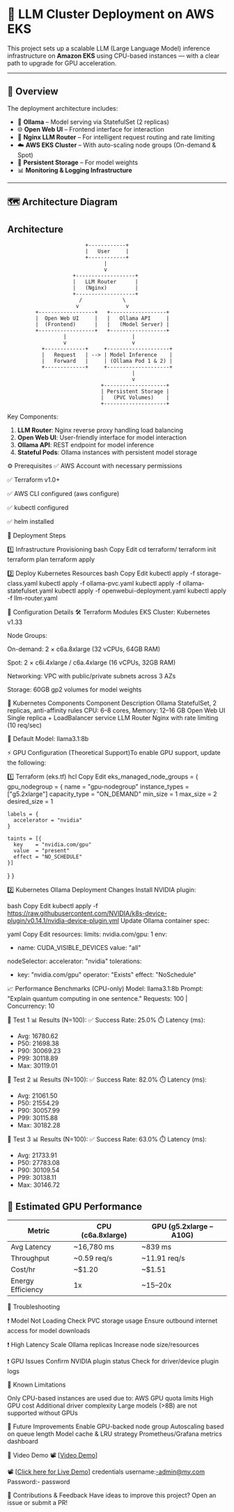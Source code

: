 # 🤖 LLM Cluster Deployment on AWS EKS

This project sets up a scalable LLM (Large Language Model) inference infrastructure on **Amazon EKS** using CPU-based instances — with a clear path to upgrade for GPU acceleration.

---

## 📌 Overview

The deployment architecture includes:

- 🧠 **Ollama** – Model serving via StatefulSet (2 replicas)
- 🌐 **Open Web UI** – Frontend interface for interaction
- 🔀 **Nginx LLM Router** – For intelligent request routing and rate limiting
- ☁️ **AWS EKS Cluster** – With auto-scaling node groups (On-demand & Spot)
- 💾 **Persistent Storage** – For model weights
- 📊 **Monitoring & Logging Infrastructure**

---

## 🗺️ Architecture Diagram

## Architecture

```
                         +------------+
                         |   User     |
                         +------------+
                               |
                               v
                     +-------------------+
                     |   LLM Router      |
                     |   (Nginx)         |
                     +-------------------+
                       /             \
                      v               v
         +------------------+   +------------------+
         |  Open Web UI     |   |   Ollama API     |
         |  (Frontend)      |   |   (Model Server) |
         +------------------+   +------------------+
                  |                     |
                  v                     v
           +-------------+     +--------------------+
           |   Request   | --> | Model Inference    |
           |   Forward   |     | (Ollama Pod 1 & 2) |
           +-------------+     +--------------------+
                                        |
                                        v
                              +--------------------+
                              | Persistent Storage |
                              |   (PVC Volumes)    |
                              +--------------------+
```

Key Components:
1. **LLM Router**: Nginx reverse proxy handling load balancing
2. **Open Web UI**: User-friendly interface for model interaction
3. **Ollama API**: REST endpoint for model inference
4. **Stateful Pods**: Ollama instances with persistent model storage


⚙️ Prerequisites
✅ AWS Account with necessary permissions

✅ Terraform v1.0+

✅ AWS CLI configured (aws configure)

✅ kubectl configured

✅ helm installed


🚀 Deployment Steps

1️⃣ Infrastructure Provisioning
bash
Copy
Edit
cd terraform/
terraform init
terraform plan
terraform apply

2️⃣ Deploy Kubernetes Resources
bash
Copy
Edit
kubectl apply -f storage-class.yaml
kubectl apply -f ollama-pvc.yaml
kubectl apply -f ollama-statefulset.yaml
kubectl apply -f openwebui-deployment.yaml
kubectl apply -f llm-router.yaml

🧩 Configuration Details
🛠 Terraform Modules
EKS Cluster: Kubernetes v1.33

Node Groups:

On-demand: 2 × c6a.8xlarge (32 vCPUs, 64GB RAM)

Spot: 2 × c6i.4xlarge / c6a.4xlarge (16 vCPUs, 32GB RAM)

Networking: VPC with public/private subnets across 3 AZs

Storage: 60GB gp2 volumes for model weights

🐳 Kubernetes Components
Component	Description
Ollama	StatefulSet, 2 replicas, anti-affinity rules
CPU: 6–8 cores, Memory: 12–16 GB
Open Web UI	Single replica + LoadBalancer service
LLM Router	Nginx with rate limiting (10 req/sec)

🧠 Default Model: llama3.1:8b

⚡ GPU Configuration (Theoretical Support)To enable GPU support, update the following:

1️⃣ Terraform (eks.tf)
hcl
Copy
Edit
eks_managed_node_groups = {
  gpu_nodegroup = {
    name           = "gpu-nodegroup"
    instance_types = ["g5.2xlarge"]
    capacity_type  = "ON_DEMAND"
    min_size       = 1
    max_size       = 2
    desired_size   = 1

    labels = {
      accelerator = "nvidia"
    }

    taints = [{
      key    = "nvidia.com/gpu"
      value  = "present"
      effect = "NO_SCHEDULE"
    }]
  }
}

2️⃣ Kubernetes Ollama Deployment Changes
Install NVIDIA plugin:

bash
Copy
Edit
kubectl apply -f https://raw.githubusercontent.com/NVIDIA/k8s-device-plugin/v0.14.1/nvidia-device-plugin.yml
Update Ollama container spec:

yaml
Copy
Edit
resources:
  limits:
    nvidia.com/gpu: 1
env:
  - name: CUDA_VISIBLE_DEVICES
    value: "all"

nodeSelector:
  accelerator: "nvidia"
tolerations:
  - key: "nvidia.com/gpu"
    operator: "Exists"
    effect: "NoSchedule"


📈 Performance Benchmarks (CPU-only)
Model: llama3.1:8b
Prompt: "Explain quantum computing in one sentence."
Requests: 100 | Concurrency: 10

🔁 Test 1
📊 Results (N=100):
✅ Success Rate: 25.0%
⏱️ Latency (ms):
  - Avg: 16780.62
  - P50: 21698.38
  - P90: 30069.23
  - P99: 30118.89
  - Max: 30119.01

🔁 Test 2
📊 Results (N=100):
✅ Success Rate: 82.0%
⏱️ Latency (ms):
  - Avg: 21061.50
  - P50: 21554.29
  - P90: 30057.99
  - P99: 30115.88
  - Max: 30182.28

🔁 Test 3
📊 Results (N=100):
✅ Success Rate: 63.0%
⏱️ Latency (ms):
  - Avg: 21733.91
  - P50: 27783.08
  - P90: 30109.54
  - P99: 30138.11
  - Max: 30146.72


## 🧮 Estimated GPU Performance

| **Metric**        | **CPU (c6a.8xlarge)** | **GPU (g5.2xlarge – A10G)**     |
|-------------------|-----------------------|----------------------------------|
| Avg Latency       | ~16,780 ms            | ~839 ms                          |
| Throughput        | ~0.59 req/s           | ~11.91 req/s                     |
| Cost/hr           | ~$1.20                | ~$1.51                           |
| Energy Efficiency | 1x                    | ~15–20x                          |


🧯 Troubleshooting

❗ Model Not Loading
Check PVC storage usage
Ensure outbound internet access for model downloads

❗ High Latency
Scale Ollama replicas
Increase node size/resources

❗ GPU Issues
Confirm NVIDIA plugin status
Check for driver/device plugin logs

🚧 Known Limitations

Only CPU-based instances are used due to:
AWS GPU quota limits
High GPU cost
Additional driver complexity
Large models (>8B) are not supported without GPUs

🌟 Future Improvements
 Enable GPU-backed node group
 Autoscaling based on queue length
 Model cache & LRU strategy
 Prometheus/Grafana metrics dashboard

🎥 Video Demo
📽️ [[Video Demo](https://drive.google.com/file/d/1v-97KfXKRvpOTaDp5BEqhk28EtaHbjH5/view?usp=sharing)]

📽️ [[Click here for Live Demo]((http://a05a8e603cd59491d916da61a4862643-203951574.ap-south-1.elb.amazonaws.com/auth))]
    credentials
    username:-admin@my.com
    Password:- password

🙌 Contributions & Feedback
Have ideas to improve this project? Open an issue or submit a PR!

